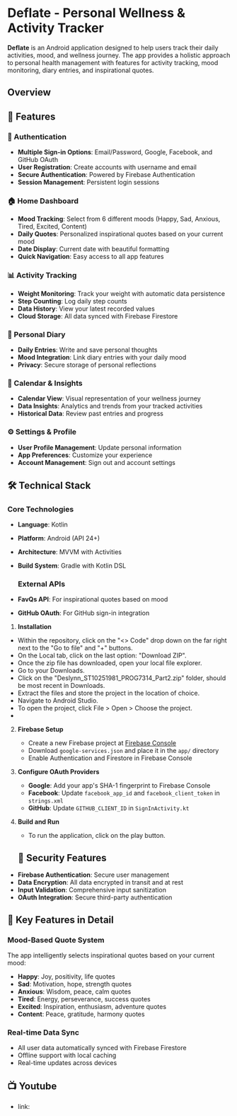 # Deflate - Personal Wellness & Activity Tracker

**Deflate** is an Android application designed to help users track their daily activities, mood, and wellness journey. The app provides a holistic approach to personal health management with features for activity tracking, mood monitoring, diary entries, and inspirational quotes.

## Overview


## 📱 Features

### 🔐 Authentication
- **Multiple Sign-in Options**: Email/Password, Google, Facebook, and GitHub OAuth
- **User Registration**: Create accounts with username and email
- **Secure Authentication**: Powered by Firebase Authentication
- **Session Management**: Persistent login sessions

### 🏠 Home Dashboard
- **Mood Tracking**: Select from 6 different moods (Happy, Sad, Anxious, Tired, Excited, Content)
- **Daily Quotes**: Personalized inspirational quotes based on your current mood
- **Date Display**: Current date with beautiful formatting
- **Quick Navigation**: Easy access to all app features

### 📊 Activity Tracking
- **Weight Monitoring**: Track your weight with automatic data persistence
- **Step Counting**: Log daily step counts
- **Data History**: View your latest recorded values
- **Cloud Storage**: All data synced with Firebase Firestore

### 📖 Personal Diary
- **Daily Entries**: Write and save personal thoughts
- **Mood Integration**: Link diary entries with your daily mood
- **Privacy**: Secure storage of personal reflections

### 📅 Calendar & Insights
- **Calendar View**: Visual representation of your wellness journey
- **Data Insights**: Analytics and trends from your tracked activities
- **Historical Data**: Review past entries and progress

### ⚙️ Settings & Profile
- **User Profile Management**: Update personal information
- **App Preferences**: Customize your experience
- **Account Management**: Sign out and account settings

## 🛠️ Technical Stack

### Core Technologies
- **Language**: Kotlin
- **Platform**: Android (API 24+)
- **Architecture**: MVVM with Activities
- **Build System**: Gradle with Kotlin DSL

  ### External APIs
- **FavQs API**: For inspirational quotes based on mood
- **GitHub OAuth**: For GitHub sign-in integration

1. **Installation**
- Within the repository, click on the "<> Code" drop down on the far right next to the "Go to file" and "+" buttons.
- On the Local tab, click on the last option: "Download ZIP".
- Once the zip file has downloaded, open your local file explorer.
- Go to your Downloads.
- Click on the "Deslynn_ST10251981_PROG7314_Part2.zip" folder, should be most recent in Downloads.
- Extract the files and store the project in the location of choice.
- Navigate to Android Studio.
- To open the project, click File > Open > Choose the project.
- 

2. **Firebase Setup**
   - Create a new Firebase project at [Firebase Console](https://console.firebase.google.com/)
   - Download `google-services.json` and place it in the `app/` directory
   - Enable Authentication and Firestore in Firebase Console

3. **Configure OAuth Providers**
   - **Google**: Add your app's SHA-1 fingerprint to Firebase Console
   - **Facebook**: Update `facebook_app_id` and `facebook_client_token` in `strings.xml`
   - **GitHub**: Update `GITHUB_CLIENT_ID` in `SignInActivity.kt`

4. **Build and Run**
   -  To run the application, click on the play button.

   ## 🔐 Security Features

- **Firebase Authentication**: Secure user management
- **Data Encryption**: All data encrypted in transit and at rest
- **Input Validation**: Comprehensive input sanitization
- **OAuth Integration**: Secure third-party authentication

## 🌟 Key Features in Detail

### Mood-Based Quote System
The app intelligently selects inspirational quotes based on your current mood:
- **Happy**: Joy, positivity, life quotes
- **Sad**: Motivation, hope, strength quotes
- **Anxious**: Wisdom, peace, calm quotes
- **Tired**: Energy, perseverance, success quotes
- **Excited**: Inspiration, enthusiasm, adventure quotes
- **Content**: Peace, gratitude, harmony quotes

### Real-time Data Sync
- All user data automatically synced with Firebase Firestore
- Offline support with local caching
- Real-time updates across devices

## 📺 Youtube
- link: 
